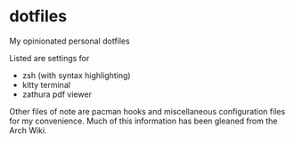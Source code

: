 # dotfiles

My opinionated personal dotfiles

Listed are settings for
- zsh (with syntax highlighting)
- kitty terminal
- zathura pdf viewer

Other files of note are pacman hooks and miscellaneous configuration files for
my convenience. Much of this information has been gleaned from the Arch Wiki.
